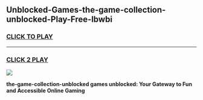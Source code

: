 
## Unblocked-Games-the-game-collection-unblocked-Play-Free-lbwbi
<h3>
<a href="https://premium76.site?title=the-game-collection-unblocked&ref=21A">CLICK TO PLAY</a></h3>
<hr>

<h3>
<a href="https://premium76.site?title=the-game-collection-unblocked&ref=21A">CLICK 2 PLAY</a>
  
</h3>

<a href="https://premium76.site?title=the-game-collection-unblocked&ref=21A"><img src="https://clearcache.store/games.png"></a>


**the-game-collection-unblocked games unblocked: Your Gateway to Fun and Accessible Online Gaming**
